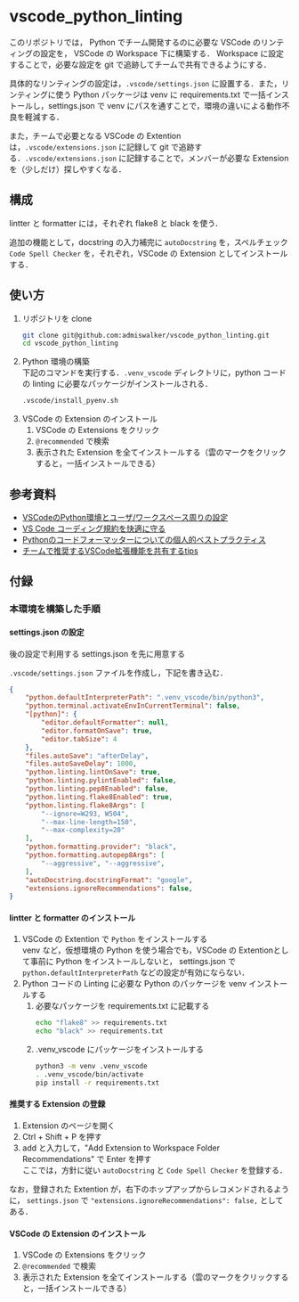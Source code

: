 # vscode_python_linting

このリポジトリでは，
Python でチーム開発するのに必要な VSCode のリンティングの設定を，
VSCode の Workspace 下に構築する．
Workspace に設定することで，必要な設定を git で追跡してチームで共有できるようにする．

具体的なリンティングの設定は，`.vscode/settings.json` に設置する．また，リンティングに使う Python パッケージは venv に requirements.txt で一括インストールし，settings.json で venv にパスを通すことで，環境の違いによる動作不良を軽減する．

また，チームで必要となる VSCode の Extention は，`.vscode/extensions.json` に記録して git で追跡する．`.vscode/extensions.json` に記録することで，メンバーが必要な Extension を（少しだけ）探しやすくなる．

## 構成

lintter と formatter には，それぞれ flake8 と black を使う．

追加の機能として，docstring の入力補完に `autoDocstring` を，スペルチェック `Code Spell Checker` を，それぞれ，VSCode の Extension としてインストールする．

## 使い方

1. リポジトリを clone
   ```bash
   git clone git@github.com:admiswalker/vscode_python_linting.git
   cd vscode_python_linting
   ```
1. Python 環境の構築  
   下記のコマンドを実行する．`.venv_vscode` ディレクトリに，python コードの linting に必要なパッケージがインストールされる．
   ```bash
   .vscode/install_pyenv.sh
   ```
1. VSCode の Extension のインストール
   1. VSCode の Extensions をクリック
   1. `@recommended` で検索
   1. 表示された Extension を全てインストールする（雲のマークをクリックすると，一括インストールできる）



## 参考資料
- [VSCodeのPython環境とユーザ/ワークスペース周りの設定](https://qiita.com/tamo_breaker/items/132c219d4e20105d44da)
- [VS Code コーディング規約を快適に守る](https://qiita.com/firedfly/items/00c34018581c6cec9b84)
- [Pythonのコードフォーマッターについての個人的ベストプラクティス](https://qiita.com/sin9270/items/85e2dab4c0144c79987d)
- [チームで推奨するVSCode拡張機能を共有するtips](https://future-architect.github.io/articles/20200828/)

## 付録
### 本環境を構築した手順

#### settings.json の設定
後の設定で利用する settings.json を先に用意する

`.vscode/settings.json` ファイルを作成し，下記を書き込む．
```json
{
    "python.defaultInterpreterPath": ".venv_vscode/bin/python3",
    "python.terminal.activateEnvInCurrentTerminal": false,
    "[python]": {
        "editor.defaultFormatter": null,
        "editor.formatOnSave": true,
        "editor.tabSize": 4
    },
    "files.autoSave": "afterDelay",
    "files.autoSaveDelay": 1000,
    "python.linting.lintOnSave": true,
    "python.linting.pylintEnabled": false,
    "python.linting.pep8Enabled": false,
    "python.linting.flake8Enabled": true,
    "python.linting.flake8Args": [
        "--ignore=W293, W504",
        "--max-line-length=150",
        "--max-complexity=20"
    ],
    "python.formatting.provider": "black",
    "python.formatting.autopep8Args": [
        "--aggressive", "--aggressive",
    ],
    "autoDocstring.docstringFormat": "google",
    "extensions.ignoreRecommendations": false,
}
```

#### lintter と formatter のインストール
1. VSCode の Extention で `Python` をインストールする  
   venv など，仮想環境の Python を使う場合でも，VSCode の Extentionとして事前に Python をインストールしないと，
   settings.json で `python.defaultInterpreterPath` などの設定が有効にならない．
1. Python コードの Linting に必要な Python のパッケージを venv インストールする
   1. 必要なパッケージを requirements.txt に記載する
      ```bash
      echo "flake8" >> requirements.txt
      echo "black" >> requirements.txt
      ```
   1. .venv_vscode にパッケージをインストールする
      ```bash
      python3 -m venv .venv_vscode
      . .venv_vscode/bin/activate
      pip install -r requirements.txt
      ```

#### 推奨する Extension の登録
1. Extension のページを開く
1. Ctrl + Shift + P を押す
1. add と入力して，"Add Extension to Workspace Folder Recommendations" で Enter を押す  
   ここでは，方針に従い `autoDocstring` と `Code Spell Checker` を登録する．

なお，登録された Extention が，右下のホップアップからレコメンドされるように，
`settings.json` で `"extensions.ignoreRecommendations": false,` としてある．

#### VSCode の Extension のインストール
1. VSCode の Extensions をクリック
1. `@recommended` で検索
1. 表示された Extension を全てインストールする（雲のマークをクリックすると，一括インストールできる）
